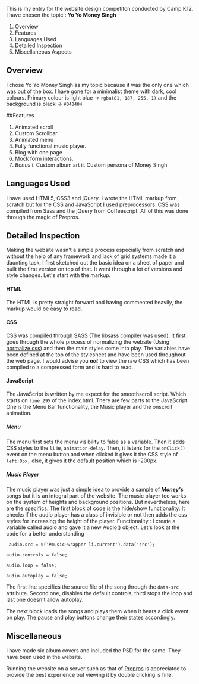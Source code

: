  This is my entry for the website design competiton conducted by Camp K12.
 I have chosen the topic : __Yo Yo Money Singh__
 
 1. Overview
 2. Features
 3. Languages Used
 4. Detailed Inspection
 5. Miscellaneous Aspects
 ## Overview
I chose Yo Yo Money Singh as my topic because it was the only one which was out of the box. I have gone for a minimalist theme with dark, cool colours. Primary colour is light blue -> `rgba(81, 187, 255, 1)` and the background is black -> `#040404`

##Features
1. Animated scroll
2. Custom Scrollbar
3. Animated menu
4. Fully functional music player.
5. Blog with one page
6. Mock form interactions.
7. *Bonus*
	i. Custom album art
	ii. Custom persona of Money Singh 

 ## Languages Used
 I have used HTML5, CSS3 and jQuery. I wrote the HTML markup from scratch but for the CSS and JavaScript I used preprocessors. CSS was compiled from Sass and the jQuery from Coffeescript.
 All of this was done through the magic of Prepros.

 ## Detailed Inspection
 Making the website wasn't a simple process especially from scratch and without the help of any framework and lack of grid systems made it a daunting task. I first sketched out the basic idea on a sheet of paper and built the first version on top of that. It went through a lot of versions and style changes. Let's start with the markup.

 #### HTML
 The HTML is pretty straight forward and having commented heavily, the markup would be easy to read.

 #### CSS
 CSS was compiled through SASS (The libsass compiler was used). It first goes through the whole process of normalizing the website (Using [normalize.css](http://necolas.github.io/normalize.css/)) and then the main styles come into play. The variables have been defined at the top of the stylesheet and have been used throughout the web page. I would advise you ***not*** to view the raw CSS which has been compiled to a compressed form and is hard to read. 

 #### JavaScript
 The JavaScript is written by me expect for the smoothscroll script. Which starts on `line 295` of the index.html.
 There are few parts to the JavaScript.
 One is the Menu Bar functionality, the Music player and the onscroll animation.
 ##### Menu
 The menu first sets the menu visibility to false as a variable. Then it adds CSS styles to the `li` ie, `animation-delay`.
 Then, it listens for the `onClick()` event on the menu button and when clicked it gives it the CSS style of `left:0px;` else, it gives it the default position which is -200px.
 ##### Music Player
 The music player was just a simple idea to provide a sample of ***Money's*** songs but it is an integral part of the website.
 The music player too works on the system of heights and background positions. But nevertheless, here are the specifics.
 The first block of code is the hide/show functionality. It checks if the audio player has a class of invisible or not then adds the css styles for increasing the height of the player.
 Functionality : I create a variable called audio and gave it a new Audio() object.
 Let's look at the code for a better understanding

 ` audio.src = $('#music-wrapper li.current').data('src');`

 `audio.controls = false;`

 `audio.loop = false;`

 `audio.autoplay = false;`

 The first line specifies the source file of the song through the `data-src` attribute. Second one, disables the default controls, third stops the loop and last one doesn't allow autoplay.

 The next block loads the songs and plays them when it hears a click event on play.
 The pause and play buttons change their states accordingly.


 ## Miscellaneous
 I have made six album covers and included the PSD for the same.
 They have been used in the website.

 Running the website on a server such as that of [Prepros](http://www.alphapixels.com/prepros) is appreciated to provide the best experience but viewing it by double clicking is fine. 
